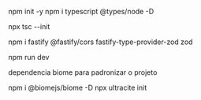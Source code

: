 npm init -y
npm i typescript @types/node -D

npx tsc --init

npm i fastify @fastify/cors fastify-type-provider-zod zod

npm run dev


dependencia biome para padronizar o projeto

npm i @biomejs/biome -D
npx ultracite init